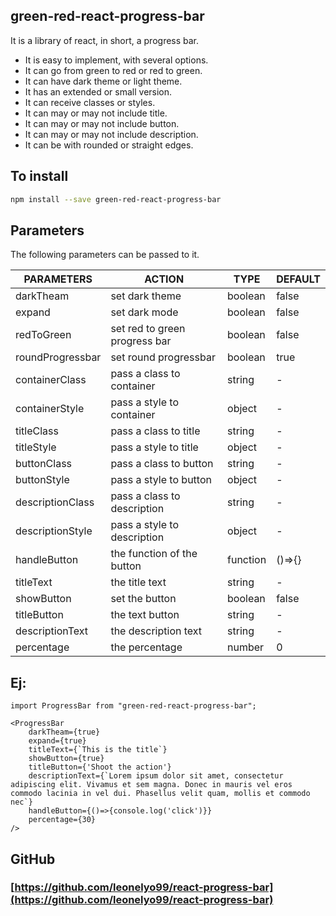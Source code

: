 ## green-red-react-progress-bar

It is a library of react, in short, a progress bar.

- It is easy to implement, with several options.
- It can go from green to red or red to green.
- It can have dark theme or light theme.
- It has an extended or small version.
- It can receive classes or styles.
- It can may or may not include title.
- It can may or may not include button.
- It can may or may not include description.
- It can be with rounded or straight edges.

## To install
```sh
npm install --save green-red-react-progress-bar
```

## Parameters

The following parameters can be passed to it.

| PARAMETERS | ACTION | TYPE | DEFAULT
| ------ | ------ | ------ | ------ |
| darkTheam | set dark theme | boolean | false
| expand | set dark mode | boolean | false
| redToGreen | set red to green progress bar | boolean | false
| roundProgressbar | set round progressbar | boolean | true
| containerClass | pass a class to container | string | -
| containerStyle | pass a style to container | object | -
| titleClass | pass a class to title | string | -
| titleStyle | pass a style to title | object | -
| buttonClass | pass a class to button | string | -
| buttonStyle | pass a style to button | object | -
| descriptionClass | pass a class to description | string | -
| descriptionStyle | pass a style to description | object | -
| handleButton | the function of the button | function | ()=>{}
| titleText | the title text | string | -
| showButton | set the button | boolean | false
| titleButton | the text button | string | -
| descriptionText | the description text | string | -
| percentage | the percentage | number | 0

## Ej:

```{javascript}
import ProgressBar from "green-red-react-progress-bar";

<ProgressBar
    darkTheam={true}
    expand={true}
    titleText={`This is the title`}
    showButton={true}
    titleButton={'Shoot the action'}
    descriptionText={`Lorem ipsum dolor sit amet, consectetur adipiscing elit. Vivamus et sem magna. Donec in mauris vel eros commodo lacinia in vel dui. Phasellus velit quam, mollis et commodo nec`}
    handleButton={()=>{console.log('click')}}
    percentage={30}
/>
```

## GitHub
### [https://github.com/leonelyo99/react-progress-bar](https://github.com/leonelyo99/react-progress-bar)
